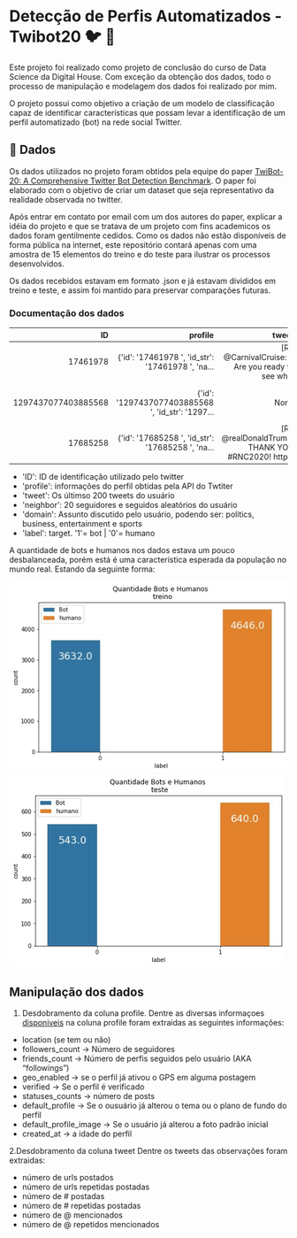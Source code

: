 # Detecção de Perfis Automatizados - Twibot20 :bird: :space_invader:
Este projeto foi realizado como projeto de conclusão do curso de Data Science da Digital House.
Com exceção da obtenção dos dados, todo o processo de manipulação e modelagem dos dados foi realizado por mim.

O projeto possui como objetivo a criação de um modelo de classificação capaz de identificar características que possam levar a identificação de um perfil automatizado (bot) na rede social Twitter.

## :book: Dados 

Os dados utilizados no projeto foram obtidos pela equipe do paper [TwiBot-20: A Comprehensive Twitter Bot Detection Benchmark](https://www.researchgate.net/publication/355785254_TwiBot-20_A_Comprehensive_Twitter_Bot_Detection_Benchmark). O paper foi elaborado com o objetivo de criar um dataset que seja representativo da realidade observada no twitter.

Após entrar em contato por email com um dos  autores do paper, explicar a idéia do projeto e que se tratava de um projeto com fins academicos os dados foram gentilmente cedidos.
Como os dados não estão disponíveis de forma pública na internet, este repositório contará apenas com uma amostra de 15 elementos do treino e do teste para ilustrar os processos desenvolvidos.

Os dados recebidos estavam em formato .json e já estavam divididos em treino e teste, e assim foi mantido para preservar comparações futuras.

### Documentação dos dados

|                  ID |                                           profile |                                             tweet |                                          neighbor |                              domain | label |
|--------------------:|--------------------------------------------------:|--------------------------------------------------:|--------------------------------------------------:|------------------------------------:|------:|
|            17461978 | {'id': '17461978 ', 'id_str': '17461978 ', 'na... | [RT @CarnivalCruise: 🎉 Are you ready to see wh... |                                              None | [Politics, Business, Entertainment] |     0 |
| 1297437077403885568 | {'id': '1297437077403885568 ', 'id_str': '1297... |                                              None | {'following': ['170861207', '23970102', '47293... |                          [Politics] |     1 |
|            17685258 | {'id': '17685258 ', 'id_str': '17685258 ', 'na... | [RT @realDonaldTrump: THANK YOU #RNC2020! http... | {'following': ['46464108', '21536398', '186434... |   [Politics, Entertainment, Sports] |     0 |

- 'ID': ID de identificação utilizado pelo twitter
- 'profile':  informações do perfil obtidas pela API do Twtiter
- 'tweet': Os últimso 200 tweets do usuário
- 'neighbor': 20 seguidores e seguidos aleatórios do usuário
- 'domain': Assunto discutido pelo usuário, podendo ser: politics, business, entertainment e sports
- 'label': target. '1'= bot | '0'= humano

A quantidade de bots e humanos nos dados estava um pouco desbalanceada, porém está é uma característica esperada da população no mundo real. Estando da seguinte forma:

![treino](https://raw.githubusercontent.com/tnorio/Machine_Learning/main/Detec%C3%A7%C3%A3o%20de%20Perfis%20Automatizados%20-%20Twibot20/images/bot-humano%20treino.jpg)
![teste](https://raw.githubusercontent.com/tnorio/Machine_Learning/main/Detec%C3%A7%C3%A3o%20de%20Perfis%20Automatizados%20-%20Twibot20/images/bot-humano%20teste.jpg)


## Manipulação dos dados
1. Desdobramento da coluna profile.
Dentre as diversas informaçoes [disponiveis](https://developer.twitter.com/en/docs/twitter-api/v1/data-dictionary/object-model/user) na coluna profile
foram extraidas as seguintes informações:
- location (se tem ou não)
- followers_count -> Número de seguidores
- friends_count -> Número de perfis seguidos pelo usuário  (AKA  “followings”)
- geo_enabled -> se o perfil já ativou o GPS em alguma postagem
- verified -> Se o perfil é verificado
- statuses_counts -> número de posts
- default_profile -> Se o ousuário já alterou o tema ou o plano de fundo do perfil
- default_profile_image -> Se o usuário já alterou a  foto padrão inicial
- created_at -> a idade do perfil

2.Desdobramento da coluna tweet
Dentre os tweets das observações foram extraidas:
- número de urls postados
- número de urls repetidas postadas
- número de # postadas
- número de # repetidas postadas
- número de @ mencionados
- número de @ repetidos mencionados

